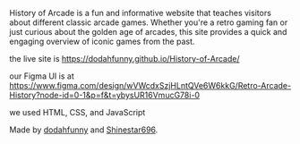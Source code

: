 History of Arcade is a fun and informative website that teaches visitors about different classic arcade games. 
Whether you're a retro gaming fan or just curious about the golden age of arcades, this site provides a quick and engaging overview of iconic games from the past.

the live site is https://dodahfunny.github.io/History-of-Arcade/

our Figma UI is at https://www.figma.com/design/wVWcdxSzjHLntQVe6W6kkG/Retro-Arcade-History?node-id=0-1&p=f&t=ybysUR16VmucG78i-0

we used HTML, CSS, and JavaScript

Made by [dodahfunny](https://github.com/dodahfunny) and [Shinestar696](https://pages.github.com/).

